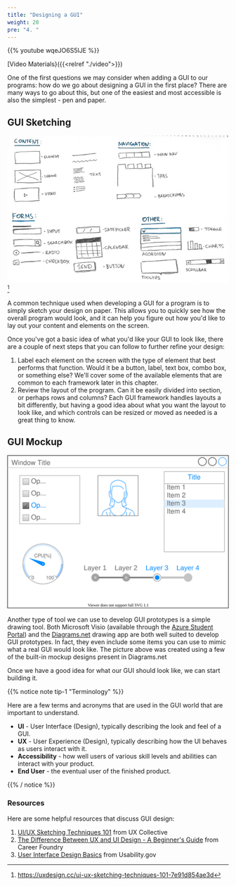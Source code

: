 ```yaml
---
title: "Designing a GUI"
weight: 20
pre: "4. "
---
```


{{% youtube wqeJO6S5lJE %}}

[Video Materials}({{<relref "./video">}})

One of the first questions we may consider when adding a GUI to our programs: how do we go about designing a GUI in the first place? There are many ways to go about this, but one of the easiest and most accessible is also the simplest - pen and paper.

## GUI Sketching

![GUI Sketch](/images/9/sketch.png)[^1]

[^1]: https://uxdesign.cc/ui-ux-sketching-techniques-101-7e91d854ae3d

A common technique used when developing a GUI for a program is to simply sketch your design on paper. This allows you to quickly see how the overall program would look, and it can help you figure out how you'd like to lay out your content and elements on the screen.

Once you've got a basic idea of what you'd like your GUI to look like, there are a couple of next steps that you can follow to further refine your design:

1. Label each element on the screen with the type of element that best performs that function. Would it be a button, label, text box, combo box, or something else? We'll cover some of the available elements that are common to each framework later in this chapter.
2. Review the layout of the program. Can it be easily divided into section, or perhaps rows and columns? Each GUI framework handles layouts a bit differently, but having a good idea about what you want the layout to look like, and which controls can be resized or moved as needed is a great thing to know. 

## GUI Mockup

![Mockup](/images/9/mockup.svg)

Another type of tool we can use to develop GUI prototypes is a simple drawing tool. Both Microsoft Visio (available through the [Azure Student Portal](https://support.cs.ksu.edu/CISDocs/wiki/FAQ#MSDNAA)) and the [Diagrams.net](https://www.diagrams.net/) drawing app are both well suited to develop GUI prototypes. In fact, they even include some items you can use to mimic what a real GUI would look like. The picture above was created using a few of the built-in mockup designs present in Diagrams.net

Once we have a good idea for what our GUI should look like, we can start building it.

{{% notice note tip-1 "Terminology" %}}

Here are a few terms and acronyms that are used in the GUI world that are important to understand.

* **UI** - User Interface (Design), typically describing the look and feel of a GUI.
* **UX** - User Experience (Design), typically describing how the UI behaves as users interact with it. 
* **Accessibility** - how well users of various skill levels and abilities can interact with your product.
* **End User** - the eventual user of the finished product.

{{% / notice %}}

### Resources

Here are some helpful resources that discuss GUI design:

1. [UI/UX Sketching Techniques 101](https://uxdesign.cc/ui-ux-sketching-techniques-101-7e91d854ae3d) from UX Collective
2. [The Difference Between UX and UI Design - A Beginner's Guide](https://careerfoundry.com/en/blog/ux-design/the-difference-between-ux-and-ui-design-a-laymans-guide/) from Career Foundry
3. [User Interface Design Basics](https://www.usability.gov/what-and-why/user-interface-design.html) from Usability.gov


